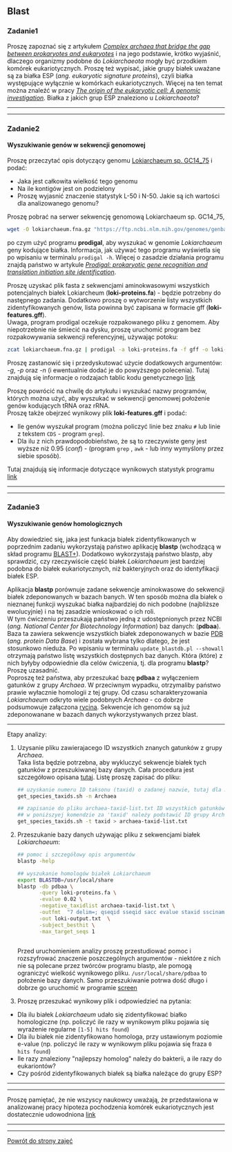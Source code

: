 ## Blast  

### Zadanie1  
Proszę zapoznać się z artykułem
 [*Complex archaea that bridge the gap between prokaryotes and eukaryotes*](https://www.ncbi.nlm.nih.gov/pmc/articles/PMC4444528/) 
 i na jego podstawie, krótko wyjaśnić, dlaczego organizmy podobne do *Lokiarchaeota* mogły być przodkiem komórek eukariotycznych. Proszę też 
wypisać, jakie grupy białek uważane są za białka ESP (*ang. eukaryotic signature proteins*), czyli białka 
występujące wyłącznie w komórkach eukariotycznych. Więcej na ten temat można znaleźć w pracy
 [*The origin of the eukaryotic cell: A genomic investigation*](https://www.ncbi.nlm.nih.gov/pmc/articles/PMC122206/). Białka z jakich grup ESP znaleziono u *Lokiarchaeota*?  
***
***

### Zadanie2  
#### Wyszukiwanie genów w sekwencji genomowej  
Proszę przeczytać opis dotyczący genomu
 [Lokiarchaeum sp. GC14_75](https://ftp.ncbi.nlm.nih.gov/genomes/genbank/archaea/Lokiarchaeum_sp._GC14_75/latest_assembly_versions/GCA_000986845.1_ASM98684v1/GCA_000986845.1_ASM98684v1_assembly_stats.txt) 
 i podać:  
* Jaka jest całkowita wielkość tego genomu  
* Na ile kontigów jest on podzielony  
* Proszę wyjasnić znaczenie statystyk L-50 i N-50. Jakie są ich wartości dla analizowanego genomu?

Proszę pobrać na serwer sekwencję genomową Lokiarchaeum sp. GC14_75,   
```bash
wget -O lokiarchaeum.fna.gz "https://ftp.ncbi.nlm.nih.gov/genomes/genbank/archaea/Lokiarchaeum_sp._GC14_75/latest_assembly_versions/GCA_000986845.1_ASM98684v1/GCA_000986845.1_ASM98684v1_genomic.fna.gz"
```
po czym użyć programu **prodigal**, aby wyszukać w genomie *Lokiarchaeum* geny kodujące białka. 
Informacja, jak używać tego programu wyświetla się po wpisaniu w terminalu `prodigal -h`. 
 Więcej o zasadzie działania programu znajdą państwo w artykule [*Prodigal: prokaryotic gene recognition and translation initiation site identification*](https://www.ncbi.nlm.nih.gov/pmc/articles/PMC2848648/).
    
 Proszę uzyskać plik fasta z sekwencjami aminokwasowymi wszystkich potencjalnych białek
  Lokiarcheum (**loki-proteins.fa**) - będzie potrzebny do następnego zadania.
 Dodatkowo proszę o wytworzenie listy wszystkich zidentyfikowanych genów, lista powinna być zapisana w formacie gff (**loki-features.gff**).   
 Uwaga, program prodigal oczekuje rozpakowanego pliku z genomem. Aby niepotrzebnie nie śmiecić na dysku, proszę uruchomić
  program bez rozpakowywania sekwencji referencyjnej, używając potoku:  
 ```bash
zcat lokiarchaeum.fna.gz | prodigal -a loki-proteins.fa -f gff -o loki-features.gff
```  
Proszę zastanowić się i przedyskutować użycie dodatkowych argumentów: *-g*, *-p* oraz *-n* (i ewentualnie dodać je do powyższego polecenia).
 Tutaj znajdują się  informacje o rodzajach tablic kodu genetycznego [link](https://www.ncbi.nlm.nih.gov/Taxonomy/Utils/wprintgc.cgi)   
 
 Proszę powrócić na chwilę do artykułu i wyszukać nazwy programów, których można użyć, aby wyszukać w sekwencji genomowej położenie genów
  kodujących tRNA oraz rRNA.   
  Proszę także obejrzeć wynikowy plik **loki-features.gff** i podać:  
  * Ile genów wyszukał program (można policzyć linie bez znaku `#` lub linie z tekstem `CDS` - program `grep`). 
  * Dla ilu z nich prawdopodobieństwo, że są to rzeczywiste geny jest wyższe niż 0.95 (*conf*) - 
  (program `grep` , `awk` - lub inny wymyślony przez siebie sposób).   
  
  Tutaj znajdują się informacje dotyczące
   wynikowych statystyk programu [link](https://github.com/hyattpd/prodigal/wiki/understanding-the-prodigal-output)  
 
 ***
 ***
  
 ### Zadanie3
 #### Wyszukiwanie genów homologicznych  
 Aby dowiedzieć się, jaka jest funkacja białek zidentyfikowanych w poprzednim zadaniu wykorzystają państwo aplikację **blastp** 
 (wchodzącą w skład programu [BLAST+](https://bmcbioinformatics.biomedcentral.com/articles/10.1186/1471-2105-10-421)). Dodatkowo
 wykorzystają państwo blastp, aby sprawdzić, czy rzeczywiście część białek *Lokiarchaeum* jest 
 bardziej podobna do białek eukariotycznych, niż bakteryjnych oraz do identyfikacji białek ESP.   
  
 Aplikacja **blastp** porównuje zadane sekwencje aminokwasowe do sekwencji białek zdeponowanych w bazach banych. W ten sposób można dla 
 białek o nieznanej funkcji wyszukać białka najbardziej do nich podobne (najbliższe ewolucyjnie) i na tej zasadzie 
 wnioskować o ich roli.  
 W tym ćwiczeniu przeszukają państwo jedną z udostępnionych przez NCBI 
 (*ang. National Center for Biotechnology Information*) baz danych: (**pdbaa**). Baza ta zawiera sekwencje wszystkich białek 
 zdeponowanych w bazie [PDB](https://www.rcsb.org/) (*ang. protein Data Base*) i została wybrana tylko dlatego, że jest stosunkowo nieduża.
 Po wpisaniu w terminalu `update_blastdb.pl --showall` otrzymają państwo listę wszystkich dostępnych baz danych.
  Która (które) z nich byłyby odpowiednie dla celów ćwiczenia, tj. dla programu **blastp**? Proszę uzasadnić.   
Poproszę też państwa, aby przeszukać bazę **pdbaa** z wyłączeniem gatunków z grupy *Archaea*. W przeciwnym wypadku, 
otrzymaliby państwo prawie wyłacznie homologii z tej grupy. Od czasu scharakteryzowania *Lokiarchaeum* odkryto wiele podobnych *Archaea* - 
co dobrze podsumowuje załączona [rycina](http://www.ettemalab.org/new-paper-about-the-asgard-archaea-and-eukaryogenesis-is-out-now/). Sekwencje
ich genomów są już zdeponowanane w bazach danych wykorzystywanych przez blast.    
***   
 
 Etapy analizy:  
 1. Uzysanie pliku zawierajacego ID wszystkich znanych gatunków z grupy *Archaea*.   
 Taka lista będzie potrzebna, aby wykluczyć sekwencje białek tych gatunków z przeszukiwanej bazy danych. Cała procedura jest szczegółowo 
 opisana [tutaj](https://www.ncbi.nlm.nih.gov/books/NBK546209/). Listę proszę zapisać do pliku:
    ```bash
    ## uzyskanie numeru ID taksonu (taxid) o zadanej nazwie, tutaj dla Archaea
    get_species_taxids.sh -n Archaea  
    
    ## zapisanie do pliku archaea-taxid-list.txt ID wszystkich gatunków wchodzących w skład Archaea
    ## w poniższyej komendzie za 'taxid' należy podstawić ID grupy Archaea 
    get_species_taxids.sh -t taxid > archaea-taxid-list.txt  
    
    ```

 2. Przeszukanie bazy danych używając pliku z sekwencjami białek *Lokiarchaeum*:
     ```bash
    ## pomoc i szczegółowy opis argumentów 
    blastp -help 
    
    ## wyszukanie homologów białek Lokiarchaeum
     export BLASTDB=/usr/local/share
     blastp -db pdbaa \
            -query loki-proteins.fa \
            -evalue 0.02 \
            -negative_taxidlist archaea-taxid-list.txt \
            -outfmt  "7 delim=; qseqid sseqid sacc evalue staxid ssciname scomname sblastname sskingdom stitle" \
            -out loki-output.txt  \
            -subject_besthit \
            -max_target_seqs 1
                    
       ```
    Przed uruchomieniem analizy proszę przestudiować pomoc i rozszyfrować znaczenie poszczególnych argumentów - niektóre z nich nie są polecane przez twórców 
    programu blastp, ale pomogą ograniczyć wielkość wynikowego pliku. `/usr/local/share/pdbaa` to położenie bazy danych. 
    Samo przeszukiwanie potrwa dość długo i dobrze go uruchomić w programie [screen](https://github.com/genomika-2020/genomika/blob/master/README.md#program-screen)
    
3. Proszę przeszukać wynikowy plik i odpowiedzieć na pytania:  
 * Dla ilu białek *Lokiarchaeum* udało się zidentyfikować białko homologiczne
   (np. policzyć ile razy w wynikowym pliku pojawia się wyrażenie regularne `[1-5] hits found`)  
 * Dla ilu białek nie zidentyfikowano homologa, przy ustawionym poziomie e-value 
  (np. policzyć ile razy w wynikowym pliku pojawia się fraza `0 hits found`)
 * Ile razy znaleziony "najlepszy homolog" należy do bakterii, a ile razy do eukariontów?  
 * Czy pośród zidentyfikowanych białek są białka należące do grupy ESP?     
 
 ***
 ***
 Proszę pamiętać, że nie wszyscy naukowcy uważają, że przedstawiona w analizowanej pracy hipoteza pochodzenia
 komórek eukariotycznych jest dostatecznie udowodniona [link](https://journals.plos.org/plosgenetics/article?id=10.1371/journal.pgen.1006810)  
 
 ***
 ***
 [Powrót do strony zajęć](https://github.com/genomika-2020/genomika/blob/master/README.md) 
 
